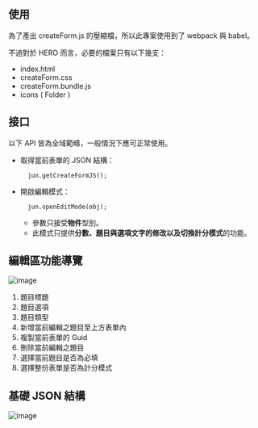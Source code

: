 ## 使用

為了產出 createForm.js 的壓縮檔，所以此專案使用到了 webpack 與 babel。

不過對於 HERO 而言，必要的檔案只有以下幾支：

- index.html
- createForm.css
- createForm.bundle.js
- icons ( Folder )

## 接口

以下 API 皆為全域範疇，一般情況下應可正常使用。

- 取得當前表單的 JSON 結構：

		jun.getCreateFormJS();

- 開啟編輯模式：

		jun.openEditMode(obj);

  - 參數只接受**物件**型別。
  - 此模式只提供**分數、題目與選項文字的修改以及切換計分模式**的功能。

## 編輯區功能導覽

![image](https://github.com/jun94825/createForm/blob/master/%E8%A1%A8%E5%96%AE%E7%B7%A8%E8%BC%AF%E5%8D%80%E5%9C%96.png)

1. 題目標題
2. 題目選項
3. 題目類型
4. 新增當前編輯之題目至上方表單內
5. 複製當前表單的 Guid
6. 刪除當前編輯之題目
7. 選擇當前題目是否為必填
8. 選擇整份表單是否為計分模式

## 基礎 JSON 結構

![image](https://github.com/jun94825/createForm/blob/master/%E5%9F%BA%E7%A4%8E%20JSON%20%E7%B5%90%E6%A7%8B%E5%9C%96.png)
